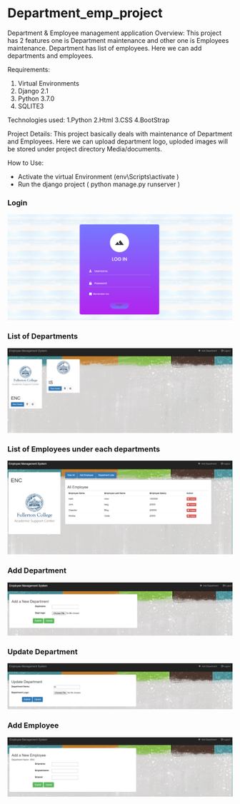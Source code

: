 # Department_emp_project
Department &amp; Employee management application
Overview:
  This project has 2 features one is Department maintenance and other one is Employees maintenance. Department has list of employees. 
  Here we can add departments and employees. 
  
 Requirements:
  1. Virtual Environments
  2. Django 2.1
  3. Python 3.7.0
  4. SQLITE3
  
 Technologies used:
  1.Python
  2.Html
  3.CSS
  4.BootStrap
  
 Project Details:
    This project basically deals with maintenance of Department and Employees. Here we can upload department logo, uploded images will be 
    stored under project directory Media/documents.
    
 How to Use:
  - Activate the virtual Environment (env\Scripts\activate )
  - Run the django project ( python manage.py runserver )

  
 <h3>Login </h3>
<img src="images/logind.PNG" >

<h3> List of Departments </h3>
<img src="images/detail.PNG">

<h3> List of Employees under each departments </h3>
<img src="images/deptdetail.PNG">

<h3> Add Department </h3>
<img src="images/adddept.PNG">

<h3> Update Department</h3>
<img src="images/update_dept.PNG">

<h3> Add Employee </h3>
<img src="images/addemployee.PNG">
  
